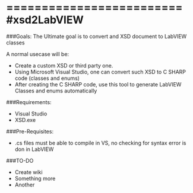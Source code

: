 =========================
#xsd2LabVIEW
=========================
###Goals:
The Ultimate goal is to convert and XSD document to LabVIEW classes

A normal usecase will be:

- Create a custom XSD or third party one.
- Using Microsoft Visual Studio, one can convert such XSD to C SHARP code (classes and enums)
- After creating the C SHARP code, use this tool to generate LabVIEW Classes and enums automatically

###Requirements:

- Visual Studio 
- XSD.exe


###Pre-Requisites:

- .cs files must be able to compile in VS, no checking for syntax error is don in LabVIEW

###TO-DO

- Create wiki
- Something more
- Another
